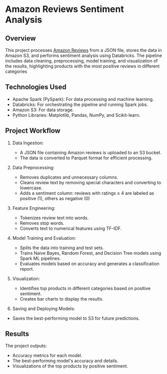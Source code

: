 # Amazon Reviews Sentiment Analysis

## Overview
This project processes [Amazon Reviews](https://amazon-reviews-2023.github.io/) from a JSON file, stores the data in Amazon S3, and performs sentiment analysis using Databricks. The pipeline includes data cleaning, preprocessing, model training, and visualization of the results, highlighting products with the most positive reviews in different categories

## Technologies Used

- Apache Spark (PySpark): For data processing and machine learning.
- Databricks: For orchestrating the pipeline and running Spark jobs.
- Amazon S3: For data storage.
- Python Libraries: Matplotlib, Pandas, NumPy, and Scikit-learn.

## Project Workflow
1. Data Ingestion:

   - A JSON file containing Amazon reviews is uploaded to an S3 bucket.
   - The data is converted to Parquet format for efficient processing.
3. Data Preprocessing:

   - Removes duplicates and unnecessary columns.
   - Cleans review text by removing special characters and converting to lowercase.
   - Adds a sentiment column: reviews with ratings ≥ 4 are labeled as positive (1), others as negative (0)
5. Feature Engineering:

   - Tokenizes review text into words.
   - Removes stop words.
   - Converts text to numerical features using TF-IDF.
7. Model Training and Evaluation:

   - Splits the data into training and test sets.
   - Trains Naive Bayes, Random Forest, and Decision Tree models using Spark ML pipelines.
   - Evaluates models based on accuracy and generates a classification report.
9. Visualization:

   - Identifies top products in different categories based on positive sentiment.
   - Creates bar charts to display the results.
11. Saving and Deploying Models:
   
   - Saves the best-performing model to S3 for future predictions.

## Results
The project outputs:
   
   - Accuracy metrics for each model.
   - The best-performing model's accuracy and details.
   - Visualizations of the top products by positive sentiment.
